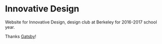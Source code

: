 # Innovative Design

Website for Innovative Design, design club at Berkeley for 2016-2017 school year.

Thanks [Gatsby](https://github.com/gatsbyjs/gatsby)!
